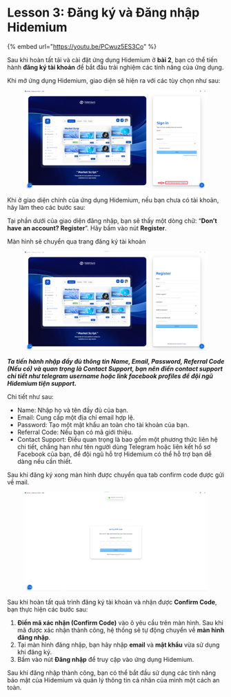 # Lesson 3: Đăng ký và Đăng nhập Hidemium

{% embed url="https://youtu.be/PCwuz5ES3Co" %}

Sau khi hoàn tất tải và cài đặt ứng dụng Hidemium ở **bài 2**, bạn có thể tiến hành **đăng ký tài khoản** để bắt đầu trải nghiệm các tính năng của ứng dụng.

Khi mở ứng dụng Hidemium, giao diện sẽ hiện ra với các tùy chọn như sau:

<figure><img src="../../../.gitbook/assets/image (3).png" alt=""><figcaption></figcaption></figure>



Khi ở giao diện chính của ứng dụng Hidemium, nếu bạn chưa có tài khoản, hãy làm theo các bước sau:

Tại phần dưới của giao diện đăng nhập, bạn sẽ thấy một dòng chữ: “**Don’t have an account? Register**”. Hãy bấm vào nút **Register**.

Màn hình sẽ chuyển qua trang đăng ký tài khoản

<figure><img src="../../../.gitbook/assets/image (4).png" alt=""><figcaption></figcaption></figure>



_**Ta tiến hành nhập đầy đủ thông tin Name, Email, Password, Referral Code (Nếu có) và quan trọng là Contact Support, bạn nên điền contact support chi tiết như telegram username hoặc link facebook profiles để đội ngũ Hidemium tiện support.**_

Chi tiết như sau:

* Name: Nhập họ và tên đầy đủ của bạn.
* Email: Cung cấp một địa chỉ email hợp lệ.
* Password: Tạo một mật khẩu an toàn cho tài khoản của bạn.
* Referral Code: Nếu bạn có mã giới thiệu.
* Contact Support: Điều quan trọng là bao gồm một phương thức liên hệ chi tiết, chẳng hạn như tên người dùng Telegram hoặc liên kết hồ sơ Facebook của bạn, để đội ngũ hỗ trợ Hidemium có thể hỗ trợ bạn dễ dàng nếu cần thiết.

Sau khi đăng ký xong màn hình được chuyển qua tab confirm code được gửi về mail.

<figure><img src="../../../.gitbook/assets/image (5).png" alt=""><figcaption></figcaption></figure>



Sau khi hoàn tất quá trình đăng ký tài khoản và nhận được **Confirm Code**, bạn thực hiện các bước sau:

1. **Điền mã xác nhận (Confirm Code)** vào ô yêu cầu trên màn hình. Sau khi mã được xác nhận thành công, hệ thống sẽ tự động chuyển về **màn hình đăng nhập**.
2. Tại màn hình đăng nhập, bạn hãy nhập **email** và **mật khẩu** vừa sử dụng khi đăng ký.
3. Bấm vào nút **Đăng nhập** để truy cập vào ứng dụng Hidemium.

Sau khi đăng nhập thành công, bạn có thể bắt đầu sử dụng các tính năng bảo mật của Hidemium và quản lý thông tin cá nhân của mình một cách an toàn.
